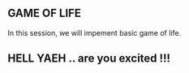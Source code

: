 
## GAME OF LIFE ##

In this session, we will impement basic game of life. 


## HELL YAEH .. are you excited !!! ###
